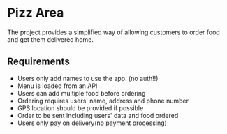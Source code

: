 # Pizz Area

The project provides a simplified way of allowing customers to order food and get them delivered home.
<br/>

## Requirements

- Users only add names to use the app. (no auth!!)
- Menu is loaded from an API
- Users can add multiple food before ordering
- Ordering requires users' name, address and phone number
- GPS location should be provided if possible
- Order to be sent including users' data and food ordered
- Users only pay on delivery(no payment processing)
